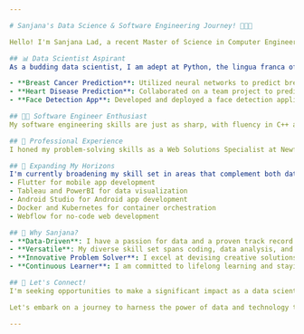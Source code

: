 ```yaml
---

# Sanjana's Data Science & Software Engineering Journey! 👩‍💻🚀

Hello! I'm Sanjana Lad, a recent Master of Science in Computer Engineering graduate from California State University Fullerton. My academic journey has been a blend of rigorous coursework in Cyber Security, Real-Time Audio and Language Processing, and Advanced Computer Networking, providing me with a rich foundation in both software engineering and data science.

## 📊 Data Scientist Aspirant
As a budding data scientist, I am adept at Python, the lingua franca of data science, and have hands-on experience with machine learning projects. My projects include:

- **Breast Cancer Prediction**: Utilized neural networks to predict breast cancer, emphasizing my skills in data preprocessing, model training, and evaluation.
- **Heart Disease Prediction**: Collaborated on a team project to predict heart disease with an 88.7% accuracy using Random Forest, Decision Tree, and a Hybrid Model, showcasing my ability to work with complex health datasets and advanced machine learning techniques.
- **Face Detection App**: Developed and deployed a face detection application on Heroku using OpenCV and Haarcascade Classifiers, demonstrating my proficiency in applying machine learning models to real-world scenarios.

## 👨‍💻 Software Engineer Enthusiast
My software engineering skills are just as sharp, with fluency in C++ and Java. I've built dynamic web applications using SQL, HTML, React.js, and Angular, ready to contribute to your team's success with my coding expertise.

## 💼 Professional Experience
I honed my problem-solving skills as a Web Solutions Specialist at Newfold Digital in Mumbai, where I tackled challenges ranging from bug resolution to website performance optimization, gaining expertise in DNS configuration, CDNs, and user experience enhancement.

## 🎯 Expanding My Horizons
I'm currently broadening my skill set in areas that complement both data science and software engineering:
- Flutter for mobile app development
- Tableau and PowerBI for data visualization
- Android Studio for Android app development
- Docker and Kubernetes for container orchestration
- Webflow for no-code web development

## 🌟 Why Sanjana?
- **Data-Driven**: I have a passion for data and a proven track record of transforming it into actionable insights.
- **Versatile**: My diverse skill set spans coding, data analysis, and software development.
- **Innovative Problem Solver**: I excel at devising creative solutions to complex challenges.
- **Continuous Learner**: I am committed to lifelong learning and staying at the forefront of technology trends.

## 🚀 Let's Connect!
I'm seeking opportunities to make a significant impact as a data scientist while leveraging my software engineering background. If you're looking for a dynamic, passionate, and skilled team player, let's chat! Contact me at ladsanjana99@gmail.com or connect on [LinkedIn](https://www.linkedin.com/in/sanjanalad1999/).

Let's embark on a journey to harness the power of data and technology together! 🌐💡

---
```


